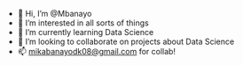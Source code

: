 - 👋 Hi, I’m @Mbanayo
- 👀 I’m interested in all sorts of things
- 🌱 I’m currently learning Data Science
- 💞️ I’m looking to collaborate on projects about Data Science
- 📫 mikabanayodk08@gmail.com for collab!

<!---
Mbanayo/Mbanayo is a ✨ special ✨ repository because its `README.md` (this file) appears on your GitHub profile.
You can click the Preview link to take a look at your changes.
--->
